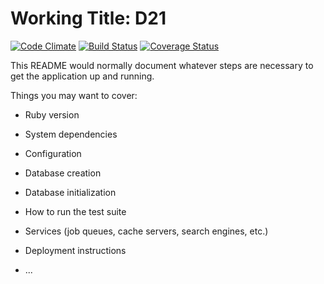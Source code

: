 Working Title: D21
=================

[![Code Climate](https://codeclimate.com/github/initiatived21/d21/badges/gpa.svg)](https://codeclimate.com/github/initiatived21/d21) [![Build Status](https://travis-ci.org/initiatived21/d21.svg?branch=master)](https://travis-ci.org/initiatived21/d21) [![Coverage Status](https://coveralls.io/repos/initiatived21/d21/badge.svg?branch=master&service=github)](https://coveralls.io/github/initiatived21/d21?branch=master)



This README would normally document whatever steps are necessary to get the
application up and running.

Things you may want to cover:

* Ruby version

* System dependencies

* Configuration

* Database creation

* Database initialization

* How to run the test suite

* Services (job queues, cache servers, search engines, etc.)

* Deployment instructions

* ...
